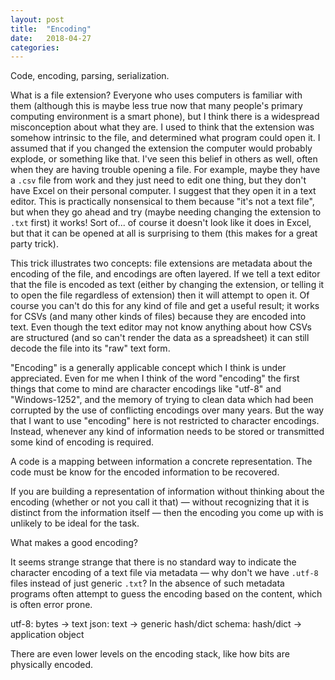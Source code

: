 ```yaml
---
layout: post
title:  "Encoding"
date:   2018-04-27
categories:
---
```

Code, encoding, parsing, serialization.

What is a file extension? Everyone who uses computers is familiar with them (although this is maybe less true now that many people's primary computing environment is a smart phone), but I think there is a widespread misconception about what they are. I used to think that the extension was somehow intrinsic to the file, and determined what program could open it. I assumed that if you changed the extension the computer would probably explode, or something like that. I've seen this belief in others as well, often when they are having trouble opening a file. For example, maybe they have a `.csv` file from work and they just need to edit one thing, but they don't have Excel on their personal computer. I suggest that they open it in a text editor. This is practically nonsensical to them because "it's not a text file", but when they go ahead and try (maybe needing changing the extension to `.txt` first) it works! Sort of... of course it doesn't look like it does in Excel, but that it can be opened at all is surprising to them (this makes for a great party trick).

This trick illustrates two concepts: file extensions are metadata about the encoding of the file, and encodings are often layered. If we tell a text editor that the file is encoded as text (either by changing the extension, or telling it to open the file regardless of extension) then it will attempt to open it. Of course you can't do this for any kind of file and get a useful result; it works for CSVs (and many other kinds of files) because they are encoded into text. Even though the text editor may not know anything about how CSVs are structured (and so can't render the data as a spreadsheet) it can still decode the file into its "raw" text form.

"Encoding" is a generally applicable concept which I think is under appreciated. Even for me when I think of the word "encoding" the first things that come to mind are character encodings like "utf-8" and "Windows-1252", and the memory of trying to clean data which had been corrupted by the use of conflicting encodings over many years. But the way that I want to use "encoding" here is not restricted to character encodings. Instead, whenever any kind of information needs to be stored or transmitted some kind of encoding is required.

A code is a mapping between information a concrete representation. The code must be know for the encoded information to be recovered.

If you are building a representation of information without thinking about the encoding (whether or not you call it that) — without recognizing that it is distinct from the information itself — then the encoding you come up with is unlikely to be ideal for the task.

What makes a good encoding?

It seems strange strange that there is no standard way to indicate the character encoding of a text file via metadata — why don't we have `.utf-8` files instead of just generic `.txt`? In the absence of such metadata programs often attempt to guess the encoding based on the content, which is often error prone.

utf-8: bytes -> text
json: text -> generic hash/dict
schema: hash/dict -> application object

There are even lower levels on the encoding stack, like how bits are physically encoded.
